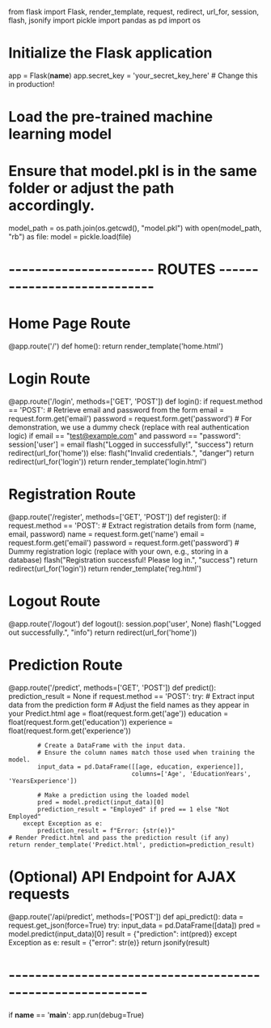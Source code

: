 
from flask import Flask, render_template, request, redirect, url_for, session, flash, jsonify
import pickle
import pandas as pd
import os

# Initialize the Flask application
app = Flask(__name__)
app.secret_key = 'your_secret_key_here'  # Change this in production!

# Load the pre-trained machine learning model
# Ensure that model.pkl is in the same folder or adjust the path accordingly.
model_path = os.path.join(os.getcwd(), "model.pkl")
with open(model_path, "rb") as file:
    model = pickle.load(file)

# ---------------------- ROUTES ----------------------------

# Home Page Route
@app.route('/')
def home():
    return render_template('home.html')

# Login Route
@app.route('/login', methods=['GET', 'POST'])
def login():
    if request.method == 'POST':
        # Retrieve email and password from the form
        email = request.form.get('email')
        password = request.form.get('password')
        # For demonstration, we use a dummy check (replace with real authentication logic)
        if email == "test@example.com" and password == "password":
            session['user'] = email
            flash("Logged in successfully!", "success")
            return redirect(url_for('home'))
        else:
            flash("Invalid credentials.", "danger")
            return redirect(url_for('login'))
    return render_template('login.html')

# Registration Route
@app.route('/register', methods=['GET', 'POST'])
def register():
    if request.method == 'POST':
        # Extract registration details from form (name, email, password)
        name = request.form.get('name')
        email = request.form.get('email')
        password = request.form.get('password')
        # Dummy registration logic (replace with your own, e.g., storing in a database)
        flash("Registration successful! Please log in.", "success")
        return redirect(url_for('login'))
    return render_template('reg.html')

# Logout Route
@app.route('/logout')
def logout():
    session.pop('user', None)
    flash("Logged out successfully.", "info")
    return redirect(url_for('home'))

# Prediction Route
@app.route('/predict', methods=['GET', 'POST'])
def predict():
    prediction_result = None
    if request.method == 'POST':
        try:
            # Extract input data from the prediction form
            # Adjust the field names as they appear in your Predict.html
            age = float(request.form.get('age'))
            education = float(request.form.get('education'))
            experience = float(request.form.get('experience'))
            
            # Create a DataFrame with the input data.
            # Ensure the column names match those used when training the model.
            input_data = pd.DataFrame([[age, education, experience]],
                                      columns=['Age', 'EducationYears', 'YearsExperience'])
            
            # Make a prediction using the loaded model
            pred = model.predict(input_data)[0]
            prediction_result = "Employed" if pred == 1 else "Not Employed"
        except Exception as e:
            prediction_result = f"Error: {str(e)}"
    # Render Predict.html and pass the prediction result (if any)
    return render_template('Predict.html', prediction=prediction_result)

# (Optional) API Endpoint for AJAX requests
@app.route('/api/predict', methods=['POST'])
def api_predict():
    data = request.get_json(force=True)
    try:
        input_data = pd.DataFrame([data])
        pred = model.predict(input_data)[0]
        result = {"prediction": int(pred)}
    except Exception as e:
        result = {"error": str(e)}
    return jsonify(result)

# -----------------------------------------------------------

if __name__ == '__main__':
    app.run(debug=True)
